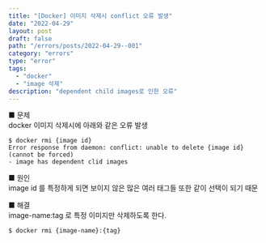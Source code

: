 ```yaml
---
title: "[Docker] 이미지 삭제시 conflict 오류 발생"
date: "2022-04-29"
layout: post
draft: false
path: "/errors/posts/2022-04-29--001"
category: "errors"
type: "error"
tags:
  - "docker"
  - "image 삭제"
description: "dependent child images로 인한 오류"
---
```


<span class="title__sub1"> ■ 문제 </span>  
docker 이미지 삭제시에 아래와 같은 오류 발생
```
$ docker rmi {image id}
Error response from daemon: conflict: unable to delete {image id} (cannot be forced)
- image has dependent clid images
```

<span class="title__sub1"> ■ 원인 </span>  
image id 를 특정하게 되면 보이지 않은 많은 여러 태그들 또한 같이 선택이 되기 때문


<span class="title__sub1"> ■  해결 </span>  
image-name:tag 로 특정 이미지만 삭제하도록 한다.
```shell
$ docker rmi {image-name}:{tag}
```
